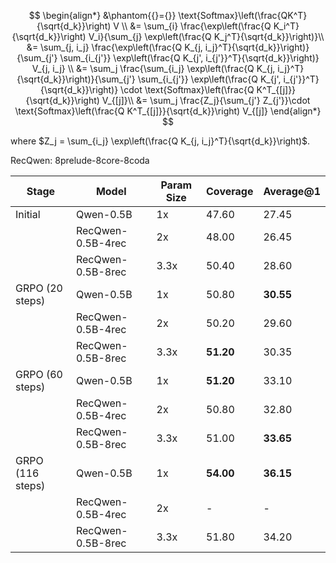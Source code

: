 $$
\begin{align*} &\phantom{{}={}} \text{Softmax}\left(\frac{QK^T}{\sqrt{d_k}}\right) V \\
&= \sum_{i} \frac{\exp\left(\frac{Q K_i^T}{\sqrt{d_k}}\right) V_i}{\sum_{j} \exp\left(\frac{Q K_j^T}{\sqrt{d_k}}\right)}\\
&= \sum_{j, i_j} \frac{\exp\left(\frac{Q K_{j, i_j}^T}{\sqrt{d_k}}\right)}{\sum_{j'} \sum_{i_{j'}} \exp\left(\frac{Q K_{j', i_{j'}}^T}{\sqrt{d_k}}\right)} V_{j, i_j} \\
&= \sum_j \frac{\sum_{i_j} \exp\left(\frac{Q K_{j, i_j}^T}{\sqrt{d_k}}\right)}{\sum_{j'} \sum_{i_{j'}} \exp\left(\frac{Q K_{j', i_{j'}}^T}{\sqrt{d_k}}\right)} \cdot \text{Softmax}\left(\frac{Q K^T_{[j]}}{\sqrt{d_k}}\right) V_{[j]}\\
&= \sum_j \frac{Z_j}{\sum_{j'} Z_{j'}}\cdot \text{Softmax}\left(\frac{Q K^T_{[j]}}{\sqrt{d_k}}\right) V_{[j]}
\end{align*}
$$

where $Z_j = \sum_{i_j} \exp\left(\frac{Q K_{j, i_j}^T}{\sqrt{d_k}}\right)$.




RecQwen: 8prelude-8core-8coda

| Stage           | Model               | Param Size | Coverage | Average@1 |
|------------------|----------------------|------------|----------|-----------|
| Initial          | Qwen-0.5B            | 1x         | 47.60    | 27.45     |
|                  | RecQwen-0.5B-4rec    | 2x         | 48.00    | 26.45     |
|                  | RecQwen-0.5B-8rec    | 3.3x       | 50.40    | 28.60     |
| GRPO (20 steps)  | Qwen-0.5B            | 1x         | 50.80    | **30.55** |
|                  | RecQwen-0.5B-4rec    | 2x         | 50.20    | 29.60     |
|                  | RecQwen-0.5B-8rec    | 3.3x       | **51.20**| 30.35   |
| GRPO (60 steps)  | Qwen-0.5B            | 1x         | **51.20** | 33.10     |
|                  | RecQwen-0.5B-4rec    | 2x         | 50.80    | 32.80     |
|                  | RecQwen-0.5B-8rec    | 3.3x       | 51.00    | **33.65** |
| GRPO (116 steps) | Qwen-0.5B            | 1x         | **54.00**| **36.15** |
|                  | RecQwen-0.5B-4rec    | 2x         | -   | -    |
|                  | RecQwen-0.5B-8rec    | 3.3x       | 51.80     | 34.20     |